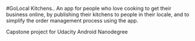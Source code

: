 
#GoLocal Kitchens..
An app for people who love cooking to get their business online, by publishing their kitchens to people in their locale, 
and to simplify the order management process using the app.

Capstone project for Udacity Android Nanodegree
